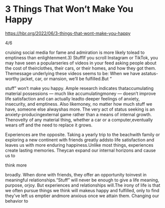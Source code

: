 # 3 Things That Won’t Make You Happy

https://hbr.org/2022/06/3-things-that-wont-make-you-happy

4/6

cruising social media for fame and admiration is more likely tolead to emptiness than enlightenment.3) StuffIf you scroll Instagram or TikTok, you may have seen a popularseries of videos in your feed asking people about the cost of theirclothes, their cars, or their homes, and how they got them. Themessage underlying these videos seems to be: When we have astatus-worthy jacket, car, or mansion, we’ll be fulfilled.But “

stuff” won’t make you happy. Ample research indicates thataccumulating material possessions — much like accumulatingmoney — doesn’t improve life satisfaction and can actually leadto deeper feelings of anxiety, insecurity, and emptiness. Also likemoney, no matter how much stuff we have, someone else alwayshas more. The very act of status seeking is an anxiety-producingexternal game rather than a means of internal growth. Thenovelty of any material thing, whether a car or a computer,eventually wears off and the need to replace it grows.

Experiences are the opposite. Taking a yearly trip to the beachwith family or exploring a new continent with friends greatly addsto life satisfaction and leaves us with more enduring happiness.Unlike most things, experiences create lasting memories. Theycan expand our internal horizons and cause us to

think more

broadly. When done with friends, they offer an opportunity toinvest in meaningful relationships.“Stuff” will never be enough to give a life meaning, purpose, orjoy. But experiences and relationships will.The irony of life is that we often pursue things we think will makeus happy and fulfilled, only to find they’ve left us emptier andmore anxious once we attain them. Changing our behavior to